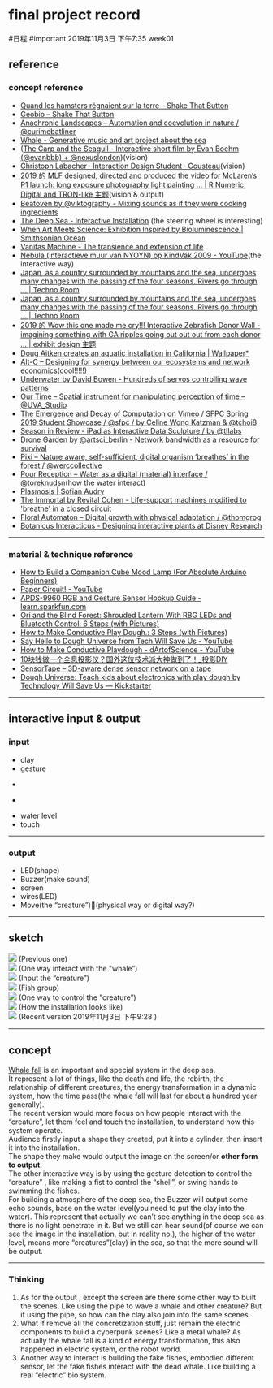 # final project record
#日程 #important
2019年11月3日 下午7:35 week01
## reference
### concept reference
- [Quand les hamsters régnaient sur la terre – Shake That Button](https://shakethatbutton.com/quand-les-hamsters-regnaient-sur-la-terre/)
- [Geobio – Shake That Button](https://shakethatbutton.com/geobio/)
- [Anachronic Landscapes – Automation and coevolution in nature / @curimebatliner](https://www.creativeapplications.net/robotics/anachronic-landscapes-automation-and-coevolution-in-nature/)
- [Whale - Generative music and art project about the sea](http://generativo.es/whale/en/)
- ([The Carp and the Seagull - Interactive short film by Evan Boehm (@evanbbb) + @nexuslondon](https://www.creativeapplications.net/featured/the-carp-and-the-seagull-interactive-short-film-by-evan-boehm/))(vision)
- [Christoph Labacher · Interaction Design Student · Cousteau](https://christophlabacher.com/cousteau)(vision)
- [2019 的 MLF designed, directed and produced the video for McLaren’s P1 launch:  long exposure photography light painting … | R Numeric, Digital and TRON-like 主题](https://www.pinterest.se/pin/555983516479448701/)(vision & output)
- [Beatoven by @viktography - Mixing sounds as if they were cooking ingredients](https://www.creativeapplications.net/arduino-2/beatoven-mixing-sounds-as-if-they-were-cooking-ingredients/)
- [The Deep Sea - Interactive Installation](https://ocean.si.edu/ecosystems/deep-sea/when-art-meets-science-exhibition-inspired-bioluminescence) (the steering wheel is interesting)
- [When Art Meets Science: Exhibition Inspired by Bioluminescence | Smithsonian Ocean](https://ocean.si.edu/ecosystems/deep-sea/when-art-meets-science-exhibition-inspired-bioluminescence)
- [Vanitas Machine - The transience and extension of life](https://www.creativeapplications.net/objects/vanitas-machine/)
- [Nebula (interactieve muur van NYOYN) op KindVak 2009 - YouTube](https://www.youtube.com/watch?v=NRM9w4PNXHk&feature=share)(the interactive way)
- [Japan, as a country surrounded by mountains and the sea, undergoes many changes with the passing of the four seasons. Rivers go through … | Techno Room](https://www.pinterest.se/pin/160440805460918542/)
- [Japan, as a country surrounded by mountains and the sea, undergoes many changes with the passing of the four seasons. Rivers go through … | Techno Room](https://www.pinterest.se/pin/160440805460918542/)
- [2019 的 Wow this one made me cry!!! Interactive Zebrafish Donor Wall - imagining something with GA ripples going out out out from each donor … | exhibit design 主题](https://www.pinterest.se/pin/463941199105400293/)
- [Doug Aitken creates an aquatic installation in California | Wallpaper*](https://www.wallpaper.com/art/doug-aitken-and-parley-for-the-oceans-take-art-under-the-sea)
- [Alt-C – Designing for synergy between our ecosystems and network economics](https://www.creativeapplications.net/vvvv/alt-c-designing-for-synergy-between-our-ecosystems-and-network-economics/)(cool!!!!!)
- [Underwater by David Bowen - Hundreds of servos controlling wave patterns](https://www.creativeapplications.net/processing/underwater-by-david-bowen-hundreds-of-servos-controlling-wave-patterns/)
- [Our Time – Spatial instrument for manipulating perception of time – @UVA_Studio‬](https://www.creativeapplications.net/environment/our-time-spatial-instrument-for-manipulating-the-perception-of-time/)
- [The Emergence and Decay of Computation on Vimeo](https://vimeo.com/336939272) / [SFPC Spring 2019 Student Showcase / @sfpc / by Celine Wong Katzman & @tchoi8](https://www.creativeapplications.net/maxmsp/sfpc-spring-2019-student-showcase/)
- [Season in Review - iPad as Interactive Data Sculpture / by @tllabs](https://www.creativeapplications.net/membersonly/season-in-review-ipad-as-interactive-data-sculpture/)
- [Drone Garden by @artsci_berlin - Network bandwidth as a resource for survival](https://www.creativeapplications.net/environment/drone-garden/)
- [Pixi – Nature aware, self-sufficient, digital organism ‘breathes’ in the forest / @werccollective](https://www.creativeapplications.net/environment/pixi-nature-aware-self-sufficient-digital-organism-breathes-in-the-forest/)
- [Pour Reception – Water as a digital (material) interface / @toreknudsn](https://www.creativeapplications.net/processing/pour-reception-water-as-a-digital-material-interface/)(how the water interact)
- [Plasmosis | Sofian Audry](https://sofianaudry.com/en/works/plasmosis)
- [The Immortal by Revital Cohen - Life-support machines modified to 'breathe' in a closed circuit](https://www.creativeapplications.net/events/the-immortal-life-support-machines-modified-to-breathe-in-a-closed-circuit/)
- [Floral Automaton – Digital growth with physical adaptation / @thomgrog](https://www.creativeapplications.net/arduino-2/floral-automaton-digital-growth-with-physical-adaptation/)
- [Botanicus Interacticus - Designing interactive plants at Disney Research](https://www.creativeapplications.net/other/botanicus-interacticus-designing-interactive-plants-at-disney-research/)
- - - -
### material & technique reference
- [How to Build a Companion Cube Mood Lamp (For Absolute Arduino Beginners)](https://www.makeuseof.com/tag/build-companion-cube-mood-lamp/)
- [Paper Circuit! - YouTube](https://www.youtube.com/watch?v=BwKQ9Idq9FM)
- [APDS-9960 RGB and Gesture Sensor Hookup Guide - learn.sparkfun.com](https://learn.sparkfun.com/tutorials/apds-9960-rgb-and-gesture-sensor-hookup-guide/all)
- [Ori and the Blind Forest: Shrouded Lantern With RBG LEDs and Bluetooth Control: 6 Steps (with Pictures)](https://www.instructables.com/id/Ori-and-the-Blind-Forest-Shrouded-Lantern-With-RBG/)
- [How to Make Conductive Play Dough.: 3 Steps (with Pictures)](https://www.instructables.com/id/How-to-make-conductive-play-dough/)
- [Say Hello to Dough Universe from Tech Will Save Us - YouTube](https://www.youtube.com/watch?v=8linqvrZIiI)
- [How  to Make Conductive Playdough - dArtofScience - YouTube](https://www.youtube.com/watch?v=_vge4vol868)
- [10块钱做一个全息投影仪？国外这位技术派大神做到了！_投影DIY](https://www.sohu.com/a/257179012_100256669)
- [SensorTape – 3D-aware dense sensor network on a tape](https://www.creativeapplications.net/processing/sensortape-3d-aware-dense-sensor-network-on-a-tape/)
- [Dough Universe: Teach kids about electronics with play dough by Technology Will Save Us — Kickstarter](https://www.kickstarter.com/projects/techwillsaveus/dough-universe-squishy-tech-toys-for-4-7-year-olds)
- - - -
## interactive input & output
### input
- clay
- gesture
- ~~~light~~~
- ~~~humidity~~~
- water level
- touch
- - - -
### output
- LED(shape)
- Buzzer(make sound)
- screen
- wires(LED)
- Move(the “creature”)(physical way or digital way?)
- - - -
## sketch
![](final%20project%20record/Paper.%E6%83%B3%E6%B3%95.1.png)
(Previous one)</br>
![](final%20project%20record/Paper.%E6%83%B3%E6%B3%95.3.png)
(One way interact with the "whale”)</br>
![](final%20project%20record/Paper.%E6%83%B3%E6%B3%95.5.png)
(Input the “creature”)</br>
![](final%20project%20record/Paper.%E6%83%B3%E6%B3%95.6.png)
(Fish group)</br>
![](final%20project%20record/Paper.%E6%83%B3%E6%B3%95.7.png)
(One way to control the "creature”)</br>
![](final%20project%20record/Paper.%E6%83%B3%E6%B3%95.8.png)
(How the installation looks like)</br>
![](final%20project%20record/Paper.%E6%83%B3%E6%B3%95.9.png)
(Recent version 2019年11月3日 下午9:28 )</br>
- - - -
## concept
[Whale fall](https://en.wikipedia.org/wiki/Whale_fall) is an important and special system in the deep sea.</br>
It represent a lot of things, like the death and life, the rebirth, the relationship of different creatures, the energy transformation in a dynamic system,  how the time pass(the whale fall will last for about a hundred year generally).</br>
The recent version would more focus on how people interact with the “creature”, let them feel and touch the installation, to understand how this system operate.</br>
Audience firstly input a shape they created, put it into a cylinder, then insert it into the installation.</br>
The shape they make would output the image on the screen/or **other form to output**.</br>
The other interactive way is by using the gesture detection to control the “creature” , like making a fist to control the “shell”, or swing hands to swimming the fishes.</br>
For building a atmosphere of the deep sea, the Buzzer will output some echo sounds, base on the water level(you need to put the clay into the water). This represent that actually we can’t see anything in the deep sea as there is no light penetrate in it. But we still can hear sound(of course we can see the image in the installation, but in reality no.), the higher of the water level, means more “creatures”(clay) in the sea, so that the more sound will be output.</br>
- - - -
### Thinking
1. As for the output , except the screen are there some other way to built the scenes. Like using the pipe to wave a whale and other creature? But if using the pipe, so how can the clay also join into the same scenes.
2. What if remove all the concretization stuff, just remain the electric components to build a cyberpunk scenes? Like a metal whale? As actually the whale fall is a kind of energy transformation, this also happened in electric system, or the robot world.
3. Another way to interact is building the fake fishes, embodied different sensor, let the fake fishes interact with the dead whale. Like building a real “electric” bio system. 	



